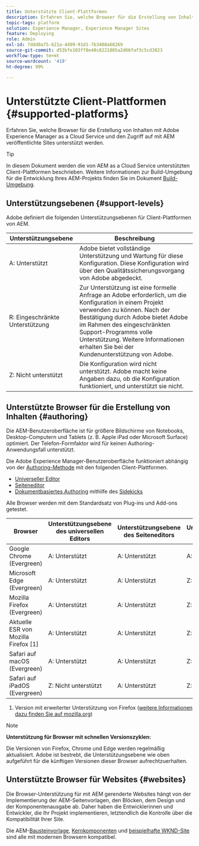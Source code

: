 ```yaml
---
title: Unterstützte Client-Plattformen
description: Erfahren Sie, welche Browser für die Erstellung von Inhalten mit Adobe Experience Manager as a Cloud Service und den Zugriff auf mit AEM veröffentlichte Sites unterstützt werden.
topic-tags: platform
solution: Experience Manager, Experience Manager Sites
feature: Deploying
role: Admin
exl-id: 7ddd0a75-621a-4499-91d1-7b3408a68269
source-git-commit: d53bfe103ff8e40c8221805a2d66faf3c5cd3823
workflow-type: tm+mt
source-wordcount: '419'
ht-degree: 99%

---
```


# Unterstützte Client-Plattformen {#supported-platforms}

Erfahren Sie, welche Browser für die Erstellung von Inhalten mit Adobe Experience Manager as a Cloud Service und den Zugriff auf mit AEM veröffentlichte Sites unterstützt werden.

>[!TIP]
>
>In diesem Dokument werden die von AEM as a Cloud Service unterstützten Client-Plattformen beschrieben. Weitere Informationen zur Build-Umgebung für die Entwicklung Ihres AEM-Projekts finden Sie im Dokument [Build-Umgebung](/help/implementing/cloud-manager/getting-access-to-aem-in-cloud/build-environment-details.md).

## Unterstützungsebenen {#support-levels}

Adobe definiert die folgenden Unterstützungsebenen für Client-Plattformen von AEM.

| Unterstützungsebene | Beschreibung |
|---|---|
| A: Unterstützt | Adobe bietet vollständige Unterstützung und Wartung für diese Konfiguration. Diese Konfiguration wird über den Qualitätssicherungsvorgang von Adobe abgedeckt. |
| R: Eingeschränkte Unterstützung  | Zur Unterstützung ist eine formelle Anfrage an Adobe erforderlich, um die Konfiguration in einem Projekt verwenden zu können. Nach der Bestätigung durch Adobe bietet Adobe im Rahmen des eingeschränkten Support-Programms volle Unterstützung. Weitere Informationen erhalten Sie bei der Kundenunterstützung von Adobe. |
| Z: Nicht unterstützt | Die Konfiguration wird nicht unterstützt. Adobe macht keine Angaben dazu, ob die Konfiguration funktioniert, und unterstützt sie nicht. |

## Unterstützte Browser für die Erstellung von Inhalten {#authoring}

Die AEM-Benutzeroberfläche ist für größere Bildschirme von Notebooks, Desktop-Computern und Tablets (z. B. Apple iPad oder Microsoft Surface) optimiert. Der Telefon-Formfaktor wird für keinen Authoring-Anwendungsfall unterstützt.

Die Adobe Experience Manager-Benutzeroberfläche funktioniert abhängig von der [Authoring-Methode](/help/edge/overview.md#authoring-method) mit den folgenden Client-Plattformen. 

* [Universeller Editor](/help/sites-cloud/authoring/universal-editor/authoring.md)
* [Seiteneditor](/help/sites-cloud/authoring/page-editor/introduction.md)
* [Dokumentbasiertes Authoring](/help/edge/docs/authoring.md) mithilfe des [Sidekicks](/help/edge/docs/sidekick.md)

Alle Browser werden mit dem Standardsatz von Plug-ins und Add-ons getestet.

| Browser | Unterstützungsebene des universellen Editors | Unterstützungsebene des Seiteneditors | Unterstützungsebene des Sidekicks |
|---|---|---|---|
| Google Chrome (Evergreen) | A: Unterstützt | A: Unterstützt | A: Unterstützt |
| Microsoft Edge (Evergreen) | A: Unterstützt | A: Unterstützt | Z: Nicht unterstützt |
| Mozilla Firefox (Evergreen) | A: Unterstützt | A: Unterstützt | Z: Nicht unterstützt |
| Aktuelle ESR von Mozilla Firefox [1] | A: Unterstützt | A: Unterstützt | Z: Nicht unterstützt |
| Safari auf macOS (Evergreen) | A: Unterstützt | A: Unterstützt | Z: Nicht unterstützt |
| Safari auf iPadOS (Evergreen) | Z: Nicht unterstützt | A: Unterstützt | Z: Nicht unterstützt |

1. Version mit erweiterter Unterstützung von Firefox ([weitere Informationen dazu finden Sie auf mozilla.org](https://www.mozilla.org/de-DE/firefox/enterprise/))

>[!NOTE]
>
>**Unterstützung für Browser mit schnellen Versionszyklen:**
>
>Die Versionen von Firefox, Chrome und Edge werden regelmäßig aktualisiert. Adobe ist bestrebt, die Unterstützungsebene wie oben aufgeführt für die künftigen Versionen dieser Browser aufrechtzuerhalten.

## Unterstützte Browser für Websites {#websites}

Die Browser-Unterstützung für mit AEM gerenderte Websites hängt von der Implementierung der AEM-Seitenvorlagen, den Blöcken, dem Design und der Komponentenausgabe ab. Daher haben die Entwicklerinnen und Entwickler, die Ihr Projekt implementieren, letztendlich die Kontrolle über die Kompatibilität Ihrer Site.

Die AEM-[Bausteinvorlage,](/help/edge/wysiwyg-authoring/edge-dev-getting-started.md#create-github-project) [Kernkomponenten](/help/implementing/developing/components/overview.md#aem-core-components) und [beispielhafte WKND-Site](/help/implementing/developing/introduction/develop-wknd-tutorial.md) sind alle mit modernen Browsern kompatibel.
